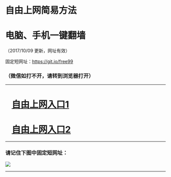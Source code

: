 ﻿# 自由上网简易方法

# 电脑、手机一键翻墙

（2017/10/09 更新，网址有效）

固定短网址：https://git.io/free99

### （微信如打不开，请转到浏览器打开）


***





# &nbsp;&nbsp; <a href="http://ft2069613513.fwq-tz-1001.info/fwqtz01.html?t=10090013235 " target="_blank">自由上网入口1</a>
# &nbsp;&nbsp; <a href="http://ft1346122599.fwq-tz-1002.info/fwqtz02.html?t=100900116637 " target="_blank">自由上网入口2</a>
***

### 请记住下图中固定短网址：

<img src="https://s3-us-west-2.amazonaws.com/fwq-1001/yjfq-20170905okok.png" /> 


***

